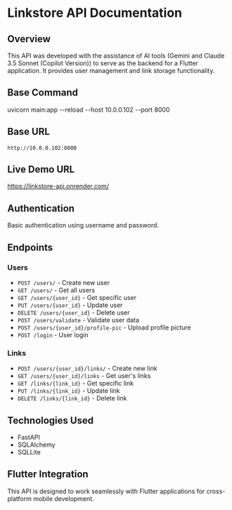 # Linkstore API Documentation

## Overview

This API was developed with the assistance of AI tools (Gemini and Claude 3.5 Sonnet (Copilot Version)) to serve as the backend for a Flutter application. It provides user management and link storage functionality.

## Base Command

uvicorn main:app --reload --host 10.0.0.102 --port 8000

## Base URL

`http://10.0.0.102:8000`

## Live Demo URL

https://linkstore-api.onrender.com/

## Authentication

Basic authentication using username and password.

## Endpoints

### Users

- `POST /users/` - Create new user
- `GET /users/` - Get all users
- `GET /users/{user_id}` - Get specific user
- `PUT /users/{user_id}` - Update user
- `DELETE /users/{user_id}` - Delete user
- `POST /users/validate` - Validate user data
- `POST /users/{user_id}/profile-pic` - Upload profile picture
- `POST /login` - User login

### Links

- `POST /users/{user_id}/links/` - Create new link
- `GET /users/{user_id}/links` - Get user's links
- `GET /links/{link_id}` - Get specific link
- `PUT /links/{link_id}` - Update link
- `DELETE /links/{link_id}` - Delete link

## Technologies Used

- FastAPI
- SQLAlchemy
- SQLLite

## Flutter Integration

This API is designed to work seamlessly with Flutter applications for cross-platform mobile development.
